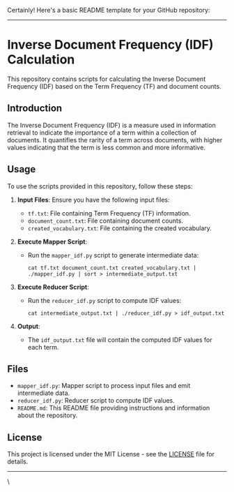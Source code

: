 Certainly! Here's a basic README template for your GitHub repository:

---

# Inverse Document Frequency (IDF) Calculation

This repository contains scripts for calculating the Inverse Document Frequency (IDF) based on the Term Frequency (TF) and document counts.

## Introduction

The Inverse Document Frequency (IDF) is a measure used in information retrieval to indicate the importance of a term within a collection of documents. It quantifies the rarity of a term across documents, with higher values indicating that the term is less common and more informative.

## Usage

To use the scripts provided in this repository, follow these steps:

1. **Input Files**: Ensure you have the following input files:
   - `tf.txt`: File containing Term Frequency (TF) information.
   - `document_count.txt`: File containing document counts.
   - `created_vocabulary.txt`: File containing the created vocabulary.

2. **Execute Mapper Script**:
   - Run the `mapper_idf.py` script to generate intermediate data:
     ```
     cat tf.txt document_count.txt created_vocabulary.txt | ./mapper_idf.py | sort > intermediate_output.txt
     ```

3. **Execute Reducer Script**:
   - Run the `reducer_idf.py` script to compute IDF values:
     ```
     cat intermediate_output.txt | ./reducer_idf.py > idf_output.txt
     ```

4. **Output**:
   - The `idf_output.txt` file will contain the computed IDF values for each term.

## Files

- `mapper_idf.py`: Mapper script to process input files and emit intermediate data.
- `reducer_idf.py`: Reducer script to compute IDF values.
- `README.md`: This README file providing instructions and information about the repository.

## License

This project is licensed under the MIT License - see the [LICENSE](LICENSE) file for details.

---

\
